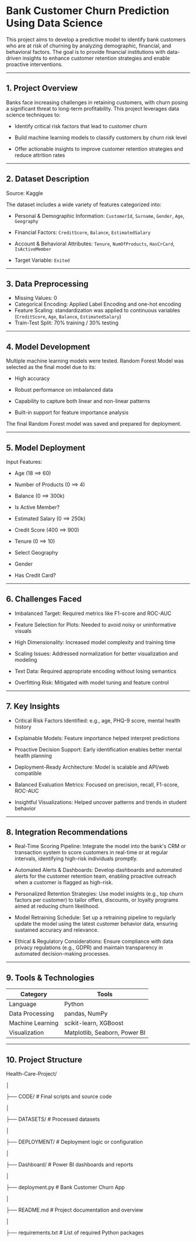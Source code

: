 # Bank Customer Churn Prediction Using Data Science
This project aims to develop a predictive model to identify bank customers who are at risk of churning by analyzing demographic, financial, and behavioral factors. The goal is to provide financial institutions with data-driven insights to enhance customer retention strategies and enable proactive interventions.

----

## 1. Project Overview
Banks face increasing challenges in retaining customers, with churn posing a significant threat to long-term profitability. This project leverages data science techniques to:

- Identify critical risk factors that lead to customer churn

- Build machine learning models to classify customers by churn risk level

- Offer actionable insights to improve customer retention strategies and reduce attrition rates

----

## 2. Dataset Description
Source: Kaggle

The dataset includes a wide variety of features categorized into:

- Personal & Demographic Information:
    `CustomerId`, `Surname`, `Gender`, `Age`, `Geography`

- Financial Factors:
    `CreditScore`, `Balance`, `EstimatedSalary`
  
- Account & Behavioral Attributes:
    `Tenure`, `NumOfProducts`, `HasCrCard`, `IsActiveMember`

- Target Variable:
    `Exited`

----

## 3. Data Preprocessing

- Missing Values: 0
- Categorical Encoding: Applied Label Encoding and one-hot encoding
- Feature Scaling: standardization was applied to continuous variables (`CreditScore`, `Age`, `Balance`, `EstimatedSalary`)
- Train-Test Split: 70% training / 30% testing

----

## 4. Model Development
Multiple machine learning models were tested. Random Forest Model was selected as the final model due to its:

- High accuracy

- Robust performance on imbalanced data

- Capability to capture both linear and non-linear patterns

- Built-in support for feature importance analysis

The final Random Forest model was saved and prepared for deployment.

----

## 5. Model Deployment
Input Features:

- Age (18 ==> 60)

- Number of Products (0 ==> 4)

- Balance (0 ==> 300k)

- Is Active Member?

- Estimated Salary (0 ==> 250k)

- Credit Score (400 ==> 900)

- Tenure (0 ==> 10)

- Select Geography

- Gender

- Has Credit Card?

----

## 6. Challenges Faced
- Imbalanced Target: Required metrics like F1-score and ROC-AUC

- Feature Selection for Plots: Needed to avoid noisy or uninformative visuals

- High Dimensionality: Increased model complexity and training time

- Scaling Issues: Addressed normalization for better visualization and modeling

- Text Data: Required appropriate encoding without losing semantics

- Overfitting Risk: Mitigated with model tuning and feature control

-----

## 7. Key Insights
- Critical Risk Factors Identified: e.g., age, PHQ-9 score, mental health history

- Explainable Models: Feature importance helped interpret predictions

- Proactive Decision Support: Early identification enables better mental health planning

- Deployment-Ready Architecture: Model is scalable and API/web compatible

- Balanced Evaluation Metrics: Focused on precision, recall, F1-score, ROC-AUC

- Insightful Visualizations: Helped uncover patterns and trends in student behavior

----

## 8. Integration Recommendations
- Real-Time Scoring Pipeline: Integrate the model into the bank's CRM or transaction system to score customers in real-time or at regular intervals, identifying high-risk individuals promptly.

- Automated Alerts & Dashboards: Develop dashboards and automated alerts for the customer retention team, enabling proactive outreach when a customer is flagged as high-risk.

- Personalized Retention Strategies: Use model insights (e.g., top churn factors per customer) to tailor offers, discounts, or loyalty programs aimed at reducing churn likelihood.
  
- Model Retraining Schedule: Set up a retraining pipeline to regularly update the model using the latest customer behavior data, ensuring sustained accuracy and relevance.

- Ethical & Regulatory Considerations: Ensure compliance with data privacy regulations (e.g., GDPR) and maintain transparency in automated decision-making processes.

----

## 9. Tools & Technologies

| Category         | Tools                         |
| ---------------- | ----------------------------- |
| Language         | Python                        |
| Data Processing  | pandas, NumPy                 |
| Machine Learning | scikit-learn, XGBoost         |
| Visualization    | Matplotlib, Seaborn, Power BI |

----

## 10. Project Structure
Health-Care-Project/

│

├── CODE/                          # Final scripts and source code

│

├── DATASETS/                      # Processed datasets

│

├── DEPLOYMENT/                    # Deployment logic or configuration

│

├── Dashboard/                     # Power BI dashboards and reports

│

├── deployment.py                  # Bank Customer Churn App

│

├── README.md                      # Project documentation and overview

│

├── requirements.txt               # List of required Python packages

